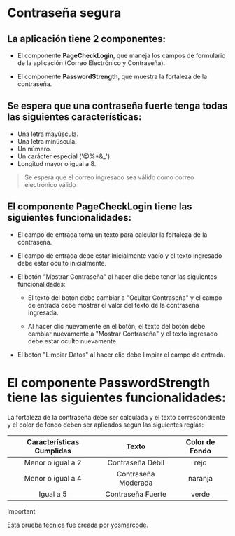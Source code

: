 # Contraseña segura

## La aplicación tiene 2 componentes:

- El componente **PageCheckLogin**, que maneja los campos de formulario de la aplicación (Correo Electrónico y Contraseña).

- El componente **PasswordStrength**, que muestra la fortaleza de la contraseña.

## Se espera que una contraseña fuerte tenga todas las siguientes características:

- Una letra mayúscula.
- Una letra minúscula.
- Un número.
- Un carácter especial ('$@$%*&_').
- Longitud mayor o igual a 8.

> Se espera que el correo ingresado sea válido como correo electrónico válido

## El componente PageCheckLogin tiene las siguientes funcionalidades:

- El campo de entrada toma un texto para calcular la fortaleza de la contraseña.

- El campo de entrada debe estar inicialmente vacío y el texto ingresado debe estar oculto inicialmente.

- El botón "Mostrar Contraseña" al hacer clic debe tener las siguientes funcionalidades:

  - El texto del botón debe cambiar a "Ocultar Contraseña" y el campo de entrada debe mostrar el valor del texto de la contraseña ingresada.

  - Al hacer clic nuevamente en el botón, el texto del botón debe cambiar nuevamente a "Mostrar Contraseña" y el texto ingresado debe estar oculto nuevamente.

- El botón "Limpiar Datos" al hacer clic debe limpiar el campo de entrada.

# El componente PasswordStrength tiene las siguientes funcionalidades:

La fortaleza de la contraseña debe ser calculada y el texto correspondiente y el color de fondo deben ser aplicados según las siguientes reglas:

  | Características Cumplidas |       Texto         | Color de Fondo |
  | :-----------------------: | :---------------:   | :------------: |
  |    Menor o igual a 2      |  Contraseña Débil   |      rejo     |
  |    Menor o igual a 4      | Contraseña Moderada |    naranja     |
  |        Igual a 5          | Contraseña Fuerte   |      verde     |

> [!IMPORTANT]
> Esta prueba técnica fue creada por [yosmarcode](https://github.com/yosmarcode).
